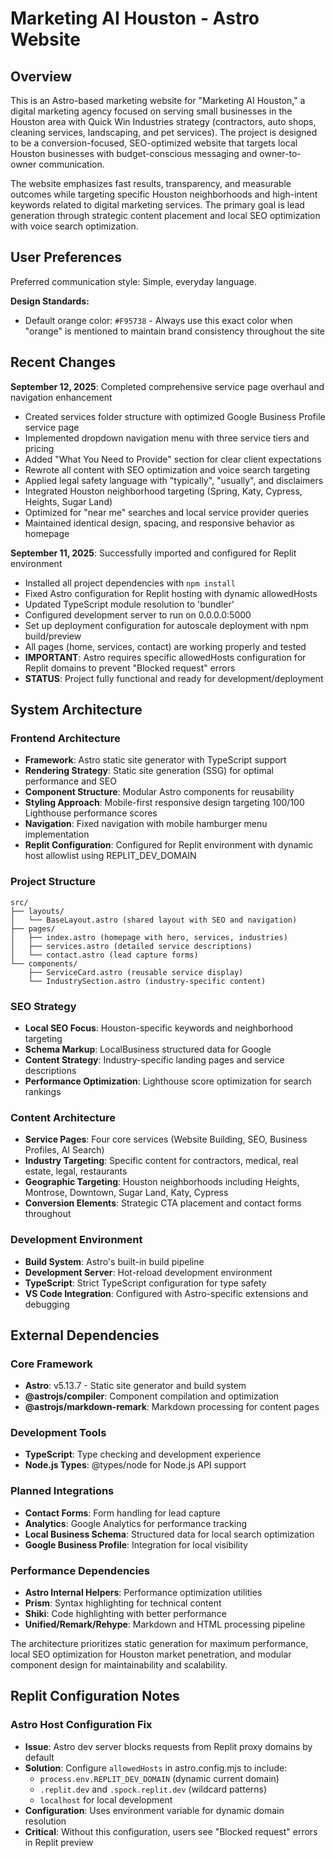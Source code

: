 # Marketing AI Houston - Astro Website

## Overview

This is an Astro-based marketing website for "Marketing AI Houston," a digital marketing agency focused on serving small businesses in the Houston area with Quick Win Industries strategy (contractors, auto shops, cleaning services, landscaping, and pet services). The project is designed to be a conversion-focused, SEO-optimized website that targets local Houston businesses with budget-conscious messaging and owner-to-owner communication.

The website emphasizes fast results, transparency, and measurable outcomes while targeting specific Houston neighborhoods and high-intent keywords related to digital marketing services. The primary goal is lead generation through strategic content placement and local SEO optimization with voice search optimization.

## User Preferences

Preferred communication style: Simple, everyday language.

**Design Standards:**
- Default orange color: `#F95738` - Always use this exact color when "orange" is mentioned to maintain brand consistency throughout the site

## Recent Changes

**September 12, 2025**: Completed comprehensive service page overhaul and navigation enhancement
- Created services folder structure with optimized Google Business Profile service page
- Implemented dropdown navigation menu with three service tiers and pricing
- Added "What You Need to Provide" section for clear client expectations
- Rewrote all content with SEO optimization and voice search targeting
- Applied legal safety language with "typically", "usually", and disclaimers
- Integrated Houston neighborhood targeting (Spring, Katy, Cypress, Heights, Sugar Land)
- Optimized for "near me" searches and local service provider queries
- Maintained identical design, spacing, and responsive behavior as homepage

**September 11, 2025**: Successfully imported and configured for Replit environment
- Installed all project dependencies with `npm install`  
- Fixed Astro configuration for Replit hosting with dynamic allowedHosts
- Updated TypeScript module resolution to 'bundler'
- Configured development server to run on 0.0.0.0:5000
- Set up deployment configuration for autoscale deployment with npm build/preview
- All pages (home, services, contact) are working properly and tested
- **IMPORTANT**: Astro requires specific allowedHosts configuration for Replit domains to prevent "Blocked request" errors
- **STATUS**: Project fully functional and ready for development/deployment

## System Architecture

### Frontend Architecture
- **Framework**: Astro static site generator with TypeScript support
- **Rendering Strategy**: Static site generation (SSG) for optimal performance and SEO
- **Component Structure**: Modular Astro components for reusability
- **Styling Approach**: Mobile-first responsive design targeting 100/100 Lighthouse performance scores
- **Navigation**: Fixed navigation with mobile hamburger menu implementation
- **Replit Configuration**: Configured for Replit environment with dynamic host allowlist using REPLIT_DEV_DOMAIN

### Project Structure
```
src/
├── layouts/
│   └── BaseLayout.astro (shared layout with SEO and navigation)
├── pages/
│   ├── index.astro (homepage with hero, services, industries)
│   ├── services.astro (detailed service descriptions)
│   └── contact.astro (lead capture forms)
└── components/
    ├── ServiceCard.astro (reusable service display)
    └── IndustrySection.astro (industry-specific content)
```

### SEO Strategy
- **Local SEO Focus**: Houston-specific keywords and neighborhood targeting
- **Schema Markup**: LocalBusiness structured data for Google
- **Content Strategy**: Industry-specific landing pages and service descriptions
- **Performance Optimization**: Lighthouse score optimization for search rankings

### Content Architecture
- **Service Pages**: Four core services (Website Building, SEO, Business Profiles, AI Search)
- **Industry Targeting**: Specific content for contractors, medical, real estate, legal, restaurants
- **Geographic Targeting**: Houston neighborhoods including Heights, Montrose, Downtown, Sugar Land, Katy, Cypress
- **Conversion Elements**: Strategic CTA placement and contact forms throughout

### Development Environment
- **Build System**: Astro's built-in build pipeline
- **Development Server**: Hot-reload development environment
- **TypeScript**: Strict TypeScript configuration for type safety
- **VS Code Integration**: Configured with Astro-specific extensions and debugging

## External Dependencies

### Core Framework
- **Astro**: v5.13.7 - Static site generator and build system
- **@astrojs/compiler**: Component compilation and optimization
- **@astrojs/markdown-remark**: Markdown processing for content pages

### Development Tools
- **TypeScript**: Type checking and development experience
- **Node.js Types**: @types/node for Node.js API support

### Planned Integrations
- **Contact Forms**: Form handling for lead capture
- **Analytics**: Google Analytics for performance tracking
- **Local Business Schema**: Structured data for local search optimization
- **Google Business Profile**: Integration for local visibility

### Performance Dependencies
- **Astro Internal Helpers**: Performance optimization utilities
- **Prism**: Syntax highlighting for technical content
- **Shiki**: Code highlighting with better performance
- **Unified/Remark/Rehype**: Markdown and HTML processing pipeline

The architecture prioritizes static generation for maximum performance, local SEO optimization for Houston market penetration, and modular component design for maintainability and scalability.

## Replit Configuration Notes

### Astro Host Configuration Fix
- **Issue**: Astro dev server blocks requests from Replit proxy domains by default
- **Solution**: Configure `allowedHosts` in astro.config.mjs to include:
  - `process.env.REPLIT_DEV_DOMAIN` (dynamic current domain)
  - `.replit.dev` and `.spock.replit.dev` (wildcard patterns)
  - `localhost` for local development
- **Configuration**: Uses environment variable for dynamic domain resolution
- **Critical**: Without this configuration, users see "Blocked request" errors in Replit preview